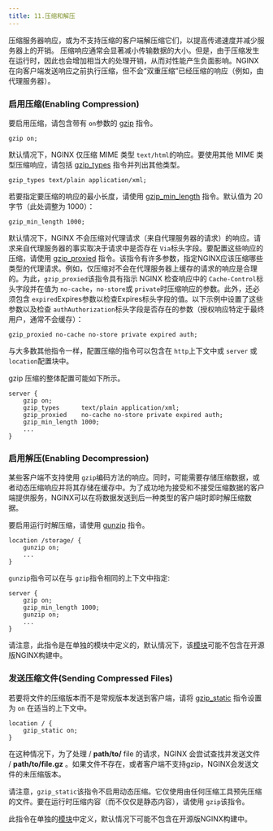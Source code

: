 ```yaml
---
title: 11.压缩和解压
---
```

压缩服务器响应，或为不支持压缩的客户端解压缩它们，以提高传递速度并减少服务器上的开销。
压缩响应通常会显著减小传输数据的大小。但是，由于压缩发生在运行时，因此也会增加相当大的处理开销，从而对性能产生负面影响。NGINX在向客户端发送响应之前执行压缩，但不会“双重压缩”已经压缩的响应（例如，由代理服务器）。

### 启用压缩(Enabling Compression)

要启用压缩，请包含带有 `on`参数的 [gzip](https://nginx.org/en/docs/http/ngx_http_gzip_module.html#gzip) 指令。

```nginx
gzip on;
```

默认情况下，NGINX 仅压缩 MIME 类型 `text/html`的响应。要使用其他 MIME 类型压缩响应，请包括 [gzip_types](https://nginx.org/en/docs/http/ngx_http_gzip_module.html#gzip_types) 指令并列出其他类型。

```nginx
gzip_types text/plain application/xml;
```

若要指定要压缩的响应的最小长度，请使用 [gzip_min_length](https://nginx.org/en/docs/http/ngx_http_gzip_module.html#gzip_min_length) 指令。默认值为 20 字节（此处调整为 1000）：

```nginx
gzip_min_length 1000;
```

默认情况下，NGINX 不会压缩对代理请求（来自代理服务器的请求）的响应。请求来自代理服务器的事实取决于请求中是否存在 `Via`标头字段。要配置这些响应的压缩，请使用 [gzip_proxied](https://nginx.org/en/docs/http/ngx_http_gzip_module.html#gzip_proxied) 指令。该指令有许多参数，指定NGINX应该压缩哪些类型的代理请求。例如，仅压缩对不会在代理服务器上缓存的请求的响应是合理的。为此，`gzip_proxied`该指令具有指示 NGINX 检查响应中的 `Cache-Control`标头字段并在值为 `no-cache`，`no-store`或 `private`时压缩响应的参数。此外，还必须包含 `expired`Expires参数以检查Expires标头字段的值。以下示例中设置了这些参数以及检查 `authAuthorization`标头字段是否存在的参数（授权响应特定于最终用户，通常不会缓存）：

```nginx
gzip_proxied no-cache no-store private expired auth;
```

与大多数其他指令一样，配置压缩的指令可以包含在 `http`上下文中或 `server` 或 `location`配置块中。

gzip 压缩的整体配置可能如下所示。

```nginx
server {
    gzip on;
    gzip_types      text/plain application/xml;
    gzip_proxied    no-cache no-store private expired auth;
    gzip_min_length 1000;
    ...
}
```

### 启用解压(Enabling Decompression)

某些客户端不支持使用 `gzip`编码方法的响应。同时，可能需要存储压缩数据，或者动态压缩响应并将其存储在缓存中。为了成功地为接受和不接受压缩数据的客户端提供服务，NGINX可以在将数据发送到后一种类型的客户端时即时解压缩数据。

要启用运行时解压缩，请使用 [gunzip](https://nginx.org/en/docs/http/ngx_http_gunzip_module.html#gunzip) 指令。

```nginx
location /storage/ {
    gunzip on;
    ...
}
```

`gunzip`指令可以在与 `gzip`指令相同的上下文中指定:

```nginx
server {
    gzip on;
    gzip_min_length 1000;
    gunzip on;
    ...
}
```

请注意，此指令是在单独的模块中定义的，默认情况下，该[模块](https://nginx.org/en/docs/http/ngx_http_gunzip_module.html)可能不包含在开源版NGINX构建中。

### 发送压缩文件(Sending Compressed Files)

若要将文件的压缩版本而不是常规版本发送到客户端，请将 [gzip_static](https://nginx.org/en/docs/http/ngx_http_gzip_static_module.html#gzip_static) 指令设置为 `on` 在适当的上下文中。

```nginx
location / {
    gzip_static on;
}
```

在这种情况下，为了处理 / **path/to/** file 的请求，NGINX 会尝试查找并发送文件 / **path/to/file.gz** 。如果文件不存在，或者客户端不支持gzip，NGINX会发送文件的未压缩版本。

请注意，`gzip_static`该指令不启用动态压缩。它仅使用由任何压缩工具预先压缩的文件。要在运行时压缩内容（而不仅仅是静态内容），请使用 `gzip`该指令。

此指令在单独的[模块](https://nginx.org/en/docs/http/ngx_http_gzip_static_module.html)中定义，默认情况下可能不包含在开源版NGINX构建中。
